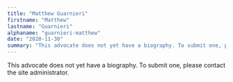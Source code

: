 ```yaml
---
title: "Matthew Guarnieri"
firstname: "Matthew"
lastname: "Guarnieri"
alphaname: "guarnieri-matthew"
date: "2020-11-30"
summary: "This advocate does not yet have a biography. To submit one, please contact the site administrator."
---
```

This advocate does not yet have a biography. To submit one, please contact the site administrator.

